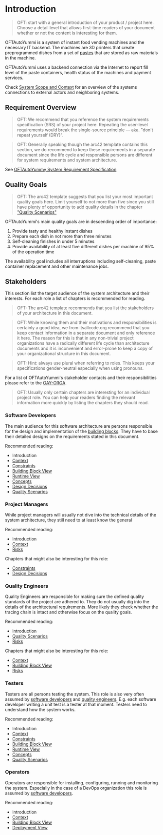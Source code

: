 # Introduction

> OFT: start with a general introduction of your product / project here. Choose a detail level that allows first-time readers of your document whether or not the content is interesting for them.

OFTAutoYummi is a system of instant food vending machines and the necessary IT backend. The machines are 3D printers that create preprogrammed dishes from a set of [pastes](../glossary.md#paste) that are stored as raw materials in the machine.

OFTAutoYummi uses a backend connection via the Internet to report fill level of the paste containers, health status of the machines and payment services.

Check [System Scope and Context](context.md) for an overview of the systems connections to external actors and neighboring systems.

## Requirement Overview

> OFT: We recommend that you reference the system requirements specification (SRS) of your project here. Repeating the user-level requirements would break the single-source principle &mdash; aka. "don't repeat yourself (DRY)".

> OFT: Generally speaking though the arc42 template contains this section, we do recommend to keep these requirements in a separate document since the life cycle and responsible persons are different for system requirements and system architecture.

See [OFTAutoYummy System Requirement Specification](../bibliography.md#SRS)

## Quality Goals

> OFT: The arc42 template suggests that you list your most important quality goals here. Limit yourself to not more than five since you still have plenty of opportunity to add quality details in the chapter ["Quality Scenarios"](../quality_scenarios/quality_scenarios.md)

OFTAutoYummi's main quality goals are in descending order of importance:

1. Provide tasty and healthy instant dishes
1. Prepare each dish in not more than three minutes
1. Self-cleaning finishes in under 5 minutes
1. Provide availability of at least five different dishes per machine of 95% of the operation time

The availability goal includes all interruptions including self-cleaning, paste container replacement and other maintenance jobs.

## Stakeholders

This section list the target audience of the system architecture and their interests. For each role a list of chapters is recommended for reading.

> OFT: The arc42 template recommends that you list the stakeholders of your architecture in this document.

> OFT: While knowing them and their motivations and responsibilities is certainly a good idea, we from itsallcode.org recommend that you keep contact information in a separate document and only reference it here. The reason for this is that in any non-trivial project organizations have a radically different life cycle than architecture documents and it is inconvenient and error-prone to keep a copy of your organizational structure in this document.

> OFT: Hint: always use plural when referring to roles. This keeps your specifications gender-neutral especially when using pronouns. 

For a list of OFTAutoYummi's stakeholder contacts and their responsibilities please refer to the [OAY-ORGA](../bibilography.md#OAY-ORGA).

> OFT: Usually only certain chapters are interesting for an individual project role. You can help your readers finding the relevant information more quickly by listing the chapters they should read.

### Software Developers

The main audience for this software architecture are persons responsible for the design and implementation of the [building blocks](building_blocks.md). They have to base their detailed designs on the requirements stated in this document. 

Recommended reading:
* Introduction
* [Context](context.md)
* [Constraints](constraints.md)
* [Building Block View](building_blocks)
* [Runtime View](runtime.md)
* [Concepts](concepts.md)
* [Design Decisions](design_decisions.md)
* [Quality Scenarios](quality_scenarios.md)

### Project Managers

While project managers will usually not dive into the technical details of the system architecture, they still need to at least know the general 

Recommended reading:
* Introduction
* [Context](context.md)
* [Risks](risks.md)

Chapters that might also be interesting for this role:
* [Constraints](constraints.md)
* [Design Decisions](design_decisions.md)

### Quality Engineers

Quality Engineers are responsible for making sure the defined quality standards of the project are adhered to. They do not usually dig into the details of the architectural requirements. More likely they check whether the tracing chain is intact and otherwise focus on the quality goals.

Recommended reading:
* Introduction
* [Quality Scenarios](quality_scenarios.md)
* [Risks](risks.md)

Chapters that might also be interesting for this role:
* [Context](context.md)
* [Building Block View](building_blocks)
* [Risks](risks.md)

### Testers

Testers are all persons testing the system. This role is also very often assumed by [software developers](#software-developers) and [quality engineers](#quality-engineers). E.g. each software developer writing a unit test is a tester at that moment. Testers need to understand how the system works.

Recommended reading:
* Introduction
* [Context](context.md)
* [Constraints](constraints.md)
* [Building Block View](building_blocks)
* [Runtime View](runtime.md)
* [Concepts](concepts.md)
* [Quality Scenarios](quality_scenarios.md)

### Operators

Operators are responsible for installing, configuring, running and monitoring the system. Especially in the case of a DevOps organization this role is assumed by [software developers](#software-developers).

Recommended reading:
* Introduction
* [Context](context.md)
* [Building Block View](building_blocks)
* [Deployment View](deployment)